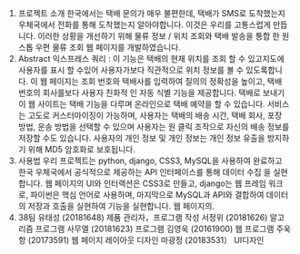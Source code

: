 1. 프로젝트 소개
   한국에서는 택배 문의가 매우 불편한데, 택배가 SMS로 도착했는지 우체국에서 전화를 통해 도착했는지 알아야합니다. 이것은 우리를 고통스럽게    만듭니다. 이러한 상황을 개선하기 위해 물류 정보 / 위치 조회와 택배 발송을 통합 한 원 스톱 우편 물류 조회 웹 페이지를 개발하였습니다.
2. Abstract
   익스프레스 쿼리 :
   이 기능은 택배의 현재 위치를 조회 할 수 있고지도에 사용자를 표시 할 수있어 사용자가보다 직관적으로 위치 정보를 볼 수 있도록합니다. 이    웹 페이지는 조회 번호와 택배사를 입력하여 질의의 정확성을 높이고, 택배 번호의 회사를보다 사용자 친화적 인 자동 식별 기능을 제공합니다.
   택배로 보내기
   이 웹 사이트는 택배 기능을 다루며 온라인으로 택배 예약을 할 수 있습니다. 서비스는 고도로 커스터마이징이 가능하며, 사용자는 택배의 배송    시간, 택배 회사, 포장 방법, 운송 방법을 선택할 수 있으며 사용자는 원 클릭 조작으로 자신의 배송 정보를 저장할 수도 있습니다. 사용자의      개인 정보 및 개인 정보는 개인 정보 유출을 방지하기 위해 MD5 암호화로 보호됩니다.
3. 사용법
   우리 프로젝트는 python, django, CSS3, MySQL을 사용하여 완료하고 한국 우체국에서 공식적으로 제공하는 API 인터페이스를 통해 데이터        수집 을 실현합니다. 웹 페이지의 UI와 인터랙션은 CSS3로 만들고, django는 웹 프레임 워크로, 파이썬은 핵심 언어로 사용하며, 마지막으로      MySQL과   API와 결합하여 데이터의 저장과 호출을 실현하여 기능을 실현합니다. 웹 페이지의.
4. 38팀
   유태성 (20181648)
   제품 관리자，프로그램 작성
   서정위 (20181626)
   알고리즘 프로그램
   사무엘 (20181623)
   프로그램
   김영욱 (20161900)
   웹 프로그램
   주욱항 (20173591)
   웹 페이지 레이아웃 디자인
   마광정 (20183531）
   UI디자인
  
  
